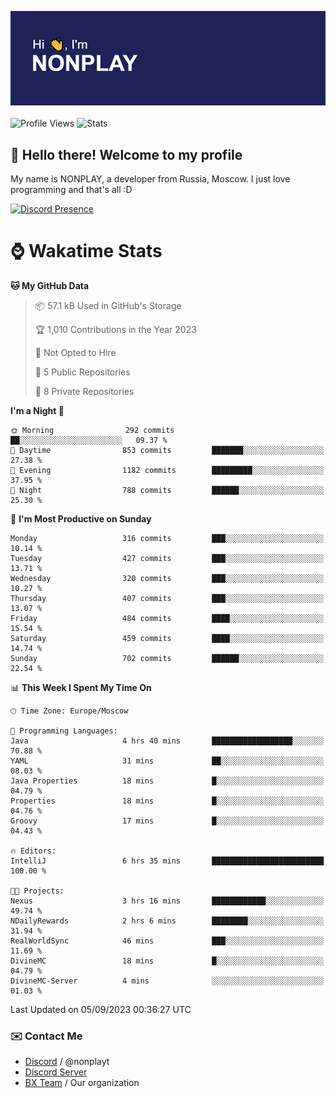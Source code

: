![Discord Presence](./header.png)
<br></br>
![Profile Views](https://komarev.com/ghpvc/?username=NONPLAYT&color=blue&style=for-the-badge)
![Stats](https://img.shields.io/badge/0%25-OPTIMIZED-orange?style=for-the-badge)


## :wave: Hello there! Welcome to my profile

My name is NONPLAY, a developer from Russia, Moscow. I just love programming and that's all :D

[![Discord Presence](https://lanyard.cnrad.dev/api/597087584090587177?showDisplayName=true)](https://discord.com/users/597087584090587177) 

# ⌚ Wakatime Stats

<!--START_SECTION:waka-->
**🐱 My GitHub Data** 

> 📦 57.1 kB Used in GitHub's Storage 
 > 
> 🏆 1,010 Contributions in the Year 2023
 > 
> 🚫 Not Opted to Hire
 > 
> 📜 5 Public Repositories 
 > 
> 🔑 8 Private Repositories 
 > 
**I'm a Night 🦉** 

```text
🌞 Morning                292 commits         ██░░░░░░░░░░░░░░░░░░░░░░░   09.37 % 
🌆 Daytime                853 commits         ███████░░░░░░░░░░░░░░░░░░   27.38 % 
🌃 Evening                1182 commits        █████████░░░░░░░░░░░░░░░░   37.95 % 
🌙 Night                  788 commits         ██████░░░░░░░░░░░░░░░░░░░   25.30 % 
```
📅 **I'm Most Productive on Sunday** 

```text
Monday                   316 commits         ███░░░░░░░░░░░░░░░░░░░░░░   10.14 % 
Tuesday                  427 commits         ███░░░░░░░░░░░░░░░░░░░░░░   13.71 % 
Wednesday                320 commits         ███░░░░░░░░░░░░░░░░░░░░░░   10.27 % 
Thursday                 407 commits         ███░░░░░░░░░░░░░░░░░░░░░░   13.07 % 
Friday                   484 commits         ████░░░░░░░░░░░░░░░░░░░░░   15.54 % 
Saturday                 459 commits         ████░░░░░░░░░░░░░░░░░░░░░   14.74 % 
Sunday                   702 commits         ██████░░░░░░░░░░░░░░░░░░░   22.54 % 
```


📊 **This Week I Spent My Time On** 

```text
🕑︎ Time Zone: Europe/Moscow

💬 Programming Languages: 
Java                     4 hrs 40 mins       ██████████████████░░░░░░░   70.88 % 
YAML                     31 mins             ██░░░░░░░░░░░░░░░░░░░░░░░   08.03 % 
Java Properties          18 mins             █░░░░░░░░░░░░░░░░░░░░░░░░   04.79 % 
Properties               18 mins             █░░░░░░░░░░░░░░░░░░░░░░░░   04.76 % 
Groovy                   17 mins             █░░░░░░░░░░░░░░░░░░░░░░░░   04.43 % 

🔥 Editors: 
IntelliJ                 6 hrs 35 mins       █████████████████████████   100.00 % 

🐱‍💻 Projects: 
Nexus                    3 hrs 16 mins       ████████████░░░░░░░░░░░░░   49.74 % 
NDailyRewards            2 hrs 6 mins        ████████░░░░░░░░░░░░░░░░░   31.94 % 
RealWorldSync            46 mins             ███░░░░░░░░░░░░░░░░░░░░░░   11.69 % 
DivineMC                 18 mins             █░░░░░░░░░░░░░░░░░░░░░░░░   04.79 % 
DivineMC-Server          4 mins              ░░░░░░░░░░░░░░░░░░░░░░░░░   01.03 % 
```


 Last Updated on 05/09/2023 00:36:27 UTC
<!--END_SECTION:waka-->

### ✉️ Contact Me

- [Discord](https://discord.com/users/597087584090587177) / @nonplayt
- [Discord Server](https://discord.gg/p7cxhw7E2M)
- [BX Team](https://github.com/BX-Team) / Our organization

